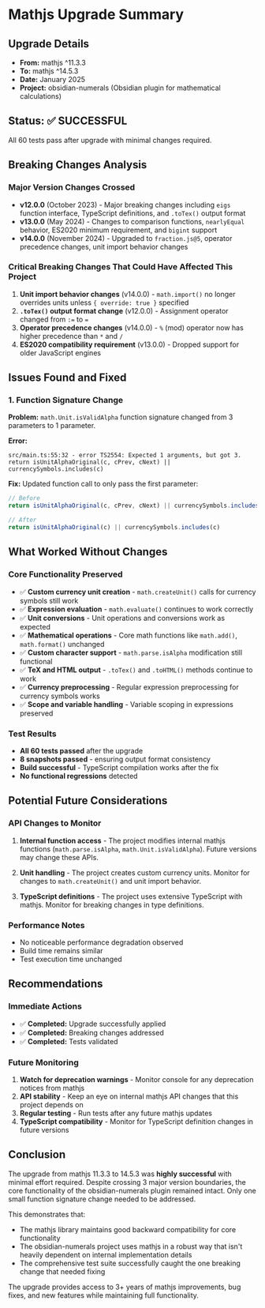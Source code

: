 # Mathjs Upgrade Summary

## Upgrade Details
- **From:** mathjs ^11.3.3
- **To:** mathjs ^14.5.3
- **Date:** January 2025
- **Project:** obsidian-numerals (Obsidian plugin for mathematical calculations)

## Status: ✅ SUCCESSFUL

All 60 tests pass after upgrade with minimal changes required.

## Breaking Changes Analysis

### Major Version Changes Crossed
- **v12.0.0** (October 2023) - Major breaking changes including `eigs` function interface, TypeScript definitions, and `.toTex()` output format
- **v13.0.0** (May 2024) - Changes to comparison functions, `nearlyEqual` behavior, ES2020 minimum requirement, and `bigint` support  
- **v14.0.0** (November 2024) - Upgraded to `fraction.js@5`, operator precedence changes, unit import behavior changes

### Critical Breaking Changes That Could Have Affected This Project
1. **Unit import behavior changes** (v14.0.0) - `math.import()` no longer overrides units unless `{ override: true }` specified
2. **`.toTex()` output format change** (v12.0.0) - Assignment operator changed from `:=` to `=`
3. **Operator precedence changes** (v14.0.0) - `%` (mod) operator now has higher precedence than `*` and `/`
4. **ES2020 compatibility requirement** (v13.0.0) - Dropped support for older JavaScript engines

## Issues Found and Fixed

### 1. Function Signature Change
**Problem:** `math.Unit.isValidAlpha` function signature changed from 3 parameters to 1 parameter.

**Error:** 
```
src/main.ts:55:32 - error TS2554: Expected 1 arguments, but got 3.
return isUnitAlphaOriginal(c, cPrev, cNext) || currencySymbols.includes(c)
```

**Fix:** Updated function call to only pass the first parameter:
```typescript
// Before
return isUnitAlphaOriginal(c, cPrev, cNext) || currencySymbols.includes(c)

// After  
return isUnitAlphaOriginal(c) || currencySymbols.includes(c)
```

## What Worked Without Changes

### Core Functionality Preserved
- ✅ **Custom currency unit creation** - `math.createUnit()` calls for currency symbols still work
- ✅ **Expression evaluation** - `math.evaluate()` continues to work correctly
- ✅ **Unit conversions** - Unit operations and conversions work as expected
- ✅ **Mathematical operations** - Core math functions like `math.add()`, `math.format()` unchanged
- ✅ **Custom character support** - `math.parse.isAlpha` modification still functional
- ✅ **TeX and HTML output** - `.toTex()` and `.toHTML()` methods continue to work
- ✅ **Currency preprocessing** - Regular expression preprocessing for currency symbols works
- ✅ **Scope and variable handling** - Variable scoping in expressions preserved

### Test Results
- **All 60 tests passed** after the upgrade
- **8 snapshots passed** - ensuring output format consistency  
- **Build successful** - TypeScript compilation works after the fix
- **No functional regressions** detected

## Potential Future Considerations

### API Changes to Monitor
1. **Internal function access** - The project modifies internal mathjs functions (`math.parse.isAlpha`, `math.Unit.isValidAlpha`). Future versions may change these APIs.

2. **Unit handling** - The project creates custom currency units. Monitor for changes to `math.createUnit()` and unit import behavior.

3. **TypeScript definitions** - The project uses extensive TypeScript with mathjs. Monitor for breaking changes in type definitions.

### Performance Notes
- No noticeable performance degradation observed
- Build time remains similar
- Test execution time unchanged

## Recommendations

### Immediate Actions
- ✅ **Completed:** Upgrade successfully applied
- ✅ **Completed:** Breaking changes addressed  
- ✅ **Completed:** Tests validated

### Future Monitoring
1. **Watch for deprecation warnings** - Monitor console for any deprecation notices from mathjs
2. **API stability** - Keep an eye on internal mathjs API changes that this project depends on
3. **Regular testing** - Run tests after any future mathjs updates
4. **TypeScript compatibility** - Monitor for TypeScript definition changes in future versions

## Conclusion

The upgrade from mathjs 11.3.3 to 14.5.3 was **highly successful** with minimal effort required. Despite crossing 3 major version boundaries, the core functionality of the obsidian-numerals plugin remained intact. Only one small function signature change needed to be addressed.

This demonstrates that:
- The mathjs library maintains good backward compatibility for core functionality
- The obsidian-numerals project uses mathjs in a robust way that isn't heavily dependent on internal implementation details
- The comprehensive test suite successfully caught the one breaking change that needed fixing

The upgrade provides access to 3+ years of mathjs improvements, bug fixes, and new features while maintaining full functionality.